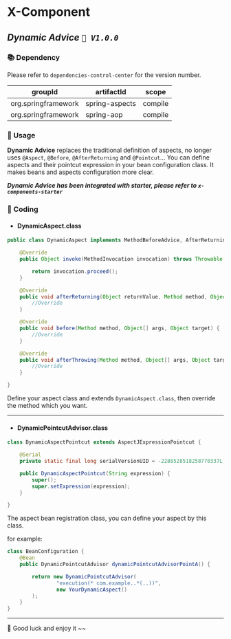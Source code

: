 # X-Component

## *Dynamic Advice `🚀️ V1.0.0`*

### 📚 Dependency

Please refer to `dependencies-control-center` for the version number.

| groupId             | artifactId     | scope   |
|---------------------|----------------|---------|
| org.springframework | spring-aspects | compile |
| org.springframework | spring-aop     | compile |

### 📌 Usage

**Dynamic Advice** replaces the traditional definition of aspects,
no longer uses `@Aspect`, `@Before`, `@AfterReturning` and `@Pointcut`...
You can define aspects and their pointcut expression in your bean configuration class.
It makes beans and aspects configuration more clear.

***Dynamic Advice has been integrated with starter, please refer to `x-components-starter`***

### 📝 Coding

* #### DynamicAspect.class

```java
public class DynamicAspect implements MethodBeforeAdvice, AfterReturningAdvice, DynamicThrowsAdvice, MethodInterceptor {

    @Override
    public Object invoke(MethodInvocation invocation) throws Throwable {

        return invocation.proceed();
    }

    @Override
    public void afterReturning(Object returnValue, Method method, Object[] args, Object target) {
        //Override
    }

    @Override
    public void before(Method method, Object[] args, Object target) {
        //Override
    }

    @Override
    public void afterThrowing(Method method, Object[] args, Object target, Exception ex) {
        //Override
    }

}
```

Define your aspect class and extends `DynamicAspect.class`, then override the method which you want.

---

* #### DynamicPointcutAdvisor.class

```java
class DynamicAspectPointcut extends AspectJExpressionPointcut {

    @Serial
    private static final long serialVersionUID = -2288528518258770337L;

    public DynamicAspectPointcut(String expression) {
        super();
        super.setExpression(expression);
    }

}
```

The aspect bean registration class, you can define your aspect by this class.

for example:

```java
class BeanConfiguration {
    @Bean
    public DynamicPointcutAdvisor dynamicPointcutAdvisorPointA() {

        return new DynamicPointcutAdvisor(
                "execution(* com.example..*(..))",
                new YourDynamicAspect()
        );
    }
}
```

---

🤖 Good luck and enjoy it ~~